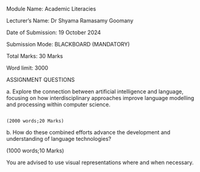 Module Name: Academic Literacies

 

Lecturer’s Name: Dr Shyama Ramasamy Goomany

 

Date of Submission: 19 October 2024

 

Submission Mode: BLACKBOARD (MANDATORY) 

 

Total Marks: 30 Marks

 

Word limit: 3000

 


 
ASSIGNMENT QUESTIONS

 

a.     Explore the connection between artificial intelligence and language, focusing on how interdisciplinary approaches improve language modelling and processing within computer science.

                                                                                                                      (2000 words;20 Marks)                      

 


 

b.    How do these combined efforts advance the development and understanding of language technologies?

 (1000 words;10 Marks)

 

 
You are advised to use visual representations where and when necessary.   